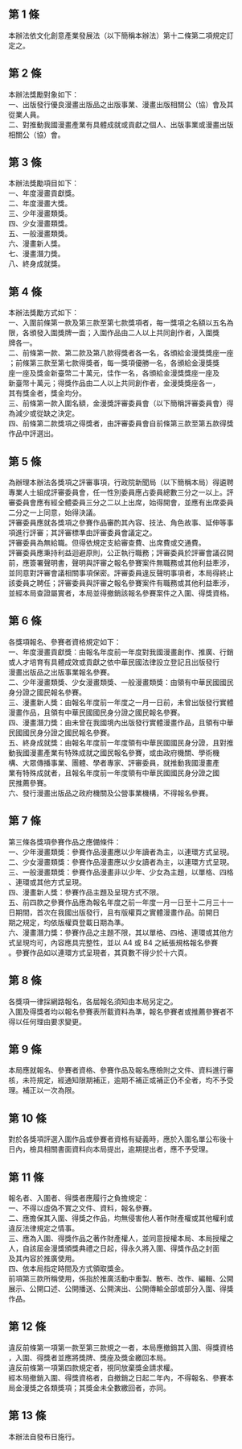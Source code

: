 第 1 條
-------
本辦法依文化創意產業發展法（以下簡稱本辦法）第十二條第二項規定訂  
定之。

第 2 條
-------
本辦法獎勵對象如下：  
一、出版發行優良漫畫出版品之出版事業、漫畫出版相關公（協）會及其  
    從業人員。  
二、對推動我國漫畫產業有具體成就或貢獻之個人、出版事業或漫畫出版  
    相關公（協）會。

第 3 條
-------
本辦法獎勵項目如下：  
一、年度漫畫貢獻獎。  
二、年度漫畫大獎。  
三、少年漫畫類獎。  
四、少女漫畫類獎。  
五、一般漫畫類獎。  
六、漫畫新人獎。  
七、漫畫潛力獎。  
八、終身成就獎。

第 4 條
-------
本辦法獎勵方式如下：  
一、入圍前條第一款及第三款至第七款獎項者，每一獎項之名額以五名為  
    限，各頒發入圍獎牌一面；入圍作品由二人以上共同創作者，入圍獎  
    牌各一。  
二、前條第一款、第二款及第八款得獎者各一名，各頒給金漫獎獎座一座  
    ；前條第三款至第七款得獎者，每一獎項優勝一名，各頒給金漫獎獎  
    座一座及獎金新臺幣二十萬元，佳作一名，各頒給金漫獎獎座一座及  
    新臺幣十萬元；得獎作品由二人以上共同創作者，金漫獎獎座各一，  
    其有獎金者，獎金均分。  
三、前條第一款入圍名額，金漫獎評審委員會（以下簡稱評審委員會）得  
    為減少或從缺之決定。  
四、前條第二款獎項之得獎者，由評審委員會自前條第三款至第五款得獎  
    作品中評選出。

第 5 條
-------
為辦理本辦法各獎項之評審事項，行政院新聞局（以下簡稱本局）得遴聘  
專業人士組成評審委員會，任一性別委員應占委員總數三分之一以上。評  
審委員會應有經全體委員三分之二以上出席，始得開會，並應有出席委員  
二分之一上同意，始得決議。  
評審委員應就各獎項之參賽作品審酌其內容、技法、角色故事、延伸等事  
項進行評審；其評審標準由評審委員會議定之。  
評審委員為無給職。但得依規定支給審查費、出席費或交通費。  
評審委員應秉持利益迴避原則，公正執行職務；評審委員於評審會議召開  
前，應簽署聲明書，聲明與評審之報名參賽案件無職務或其他利益牽涉，  
並同意對評審會議相關事項保密。評審委員違反聲明事項者，本局得終止  
該委員之聘任；評審委員與評審之報名參賽案件有職務或其他利益牽涉，  
並經本局查證屬實者，本局並得撤銷該報名參賽案件之入圍、得獎資格。

第 6 條
-------
各獎項報名、參賽者資格規定如下：  
一、年度漫畫貢獻獎：由報名年度前一年度對我國漫畫創作、推廣、行銷  
    或人才培育有具體成效或貢獻之依中華民國法律設立登記且出版發行  
    漫畫出版品之出版事業報名參賽。  
二、少年漫畫類獎、少女漫畫類獎、一般漫畫類獎：由領有中華民國國民  
    身分證之國民報名參賽。  
三、漫畫新人獎：由報名年度前一年度之一月一日前，未曾出版發行實體  
    漫畫作品，且領有中華民國國民身分證之國民報名參賽。  
四、漫畫潛力獎：由未曾在我國境內出版發行實體漫畫作品，且領有中華  
    民國國民身分證之國民報名參賽。  
五、終身成就獎：由報名年度前一年度領有中華民國國民身分證，且對推  
    動我國漫畫產業有特殊成就之國民報名參賽，或由政府機關、學術機  
    構、大眾傳播事業、團體、學者專家、評審委員，就推動我國漫畫產  
    業有特殊成就者，且報名年度前一年度領有中華民國國民身分證之國  
    民推薦參賽。  
六、發行漫畫出版品之政府機關及公營事業機構，不得報名參賽。

第 7 條
-------
第三條各獎項參賽作品之應備條件：  
一、少年漫畫類獎：參賽作品漫畫應以少年讀者為主，以連環方式呈現。  
二、少女漫畫類獎：參賽作品漫畫應以少女讀者為主，以連環方式呈現。  
三、一般漫畫類獎：參賽作品漫畫非以少年、少女為主題，以單格、四格  
    、連環或其他方式呈現。  
四、漫畫新人獎：參賽作品主題及呈現方式不限。  
五、前四款之參賽作品應為報名年度之前一年度一月一日至十二月三十一  
    日期間，首次在我國出版發行，且有版權頁之實體漫畫作品。前開日  
    期之規定，均依版權頁登載日期為準。  
六、漫畫潛力獎：參賽作品之主題不限，其以單格、四格、連環或其他方  
    式呈現均可，內容應具完整性，並以 A4 或 B4 之紙張規格報名參賽  
    。參賽作品如以連環方式呈現者，其頁數不得少於十六頁。

第 8 條
-------
各獎項一律採網路報名，各屆報名須知由本局另定之。  
入圍及得獎者均以報名參賽表所載資料為準，報名參賽者或推薦參賽者不  
得以任何理由要求變更。

第 9 條
-------
本局應就報名、參賽者資格、參賽作品及報名應檢附之文件、資料進行審  
核，未符規定，經通知限期補正，逾期不補正或補正仍不全者，均不予受  
理。補正以一次為限。

第 10 條
--------
對於各獎項評選入圍作品或參賽者資格有疑義時，應於入圍名單公布後十  
日內，檢具相關書面資料向本局提出，逾期提出者，應不予受理。

第 11 條
--------
報名者、入圍者、得獎者應履行之負擔規定：  
一、不得以虛偽不實之文件、資料，報名參賽。  
二、應擔保其入圍、得獎之作品，均無侵害他人著作財產權或其他權利或  
    違反法律規定之情事。  
三、應為入圍、得獎作品之著作財產權人，並同意授權本局、本局授權之  
    人，自該屆金漫獎頒獎典禮之日起，得永久將入圍、得獎作品之封面  
    及其內容於推廣使用。  
四、依本局指定時間及方式領取獎金。  
前項第三款所稱使用，係指於推廣活動中重製、散布、改作、編輯、公開  
展示、公開口述、公開播送、公開演出、公開傳輸全部或部分入圍、得獎  
作品。

第 12 條
--------
違反前條第一項第一款至第三款規之一者，本局應撤銷其入圍、得獎資格  
，入圍、得獎者並應將獎牌、獎座及獎金繳回本局。  
違反前條第一項第四款規定者，視同放棄獎金請求權。  
經本局撤銷入圍、得獎資格者，自撤銷之日起二年內，不得報名、參賽本  
局金漫獎之各類獎項；其獎金未全數繳回者，亦同。

第 13 條
--------
本辦法自發布日施行。

